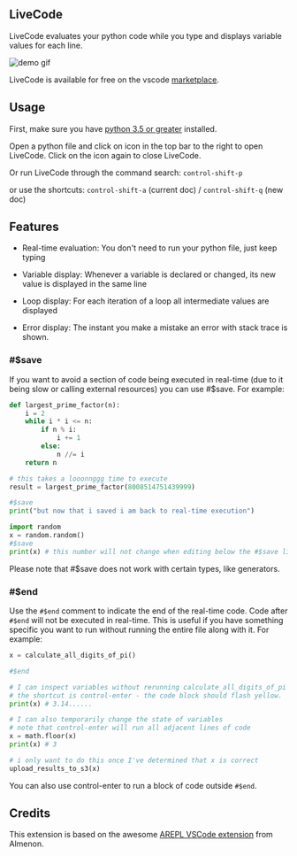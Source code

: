 ## LiveCode

LiveCode evaluates your python code while you type and displays variable values for each line.

![demo gif](https://raw.githubusercontent.com/Almenon/LiveCode/master/livecode_example.gif)

LiveCode is available for free on the vscode [marketplace](https://marketplace.visualstudio.com/items?itemName=xirider.LiveCode#overview).

## Usage

First, make sure you have [python 3.5 or greater](https://www.python.org/downloads/) installed.

Open a python file and click on icon in the top bar to the right to open LiveCode. Click on the icon again to close LiveCode.

Or run LiveCode through the command search: `control-shift-p`

or use the shortcuts: `control-shift-a` (current doc) / `control-shift-q` (new doc)

## Features

* Real-time evaluation: You don't need to run your python file, just keep typing

* Variable display: Whenever a variable is declared or changed, its new value is displayed in the same line

* Loop display: For each iteration of a loop all intermediate values are displayed

* Error display: The instant you make a mistake an error with stack trace is shown.




### #$save

If you want to avoid a section of code being executed in real-time (due to it being slow or calling external resources) you can use \#\$save.  For example:

```python
def largest_prime_factor(n):
    i = 2
    while i * i <= n:
        if n % i:
            i += 1
        else:
            n //= i
    return n

# this takes a looonnggg time to execute
result = largest_prime_factor(8008514751439999)

#$save
print("but now that i saved i am back to real-time execution")
```

```python
import random
x = random.random()
#$save
print(x) # this number will not change when editing below the #$save line
```

Please note that #$save does not work with certain types, like generators.


### #$end

Use the `#$end` comment to indicate the end of the real-time code. Code after `#$end` will not be executed in real-time.
This is useful if you have something specific you want to run without running the entire file along with it. For example:

```python
x = calculate_all_digits_of_pi()

#$end

# I can inspect variables without rerunning calculate_all_digits_of_pi
# the shortcut is control-enter - the code block should flash yellow.
print(x) # 3.14......

# I can also temporarily change the state of variables
# note that control-enter will run all adjacent lines of code
x = math.floor(x)
print(x) # 3

# i only want to do this once I've determined that x is correct
upload_results_to_s3(x)
```

You can also use control-enter to run a block of code outside `#$end`.


## Credits

This extension is based on the awesome [AREPL VSCode extension](https://github.com/Almenon/arepl-vscode) from Almenon.
